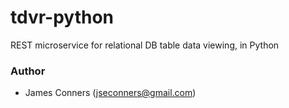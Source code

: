 # tdvr-python
REST microservice for relational DB table data viewing, in Python

### Author
-  James Conners (jseconners@gmail.com)
